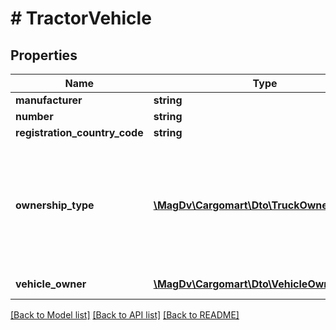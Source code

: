 # # TractorVehicle

## Properties

Name | Type | Description | Notes
------------ | ------------- | ------------- | -------------
**manufacturer** | **string** | Марка | [optional]
**number** | **string** | Гос.номер | [optional]
**registration_country_code** | **string** | Страна регистрации | [optional]
**ownership_type** | [**\MagDv\Cargomart\Dto\TruckOwnershipType**](TruckOwnershipType.md) | Тип владения (owned - Собственность, leasing - Лизинг, rent - Аренда, joint_property_spouses - Совместная собственность супругов, free_use - Безвозмездное пользование) | [optional]
**vehicle_owner** | [**\MagDv\Cargomart\Dto\VehicleOwner**](VehicleOwner.md) | Данные о владельце ТС | [optional]

[[Back to Model list]](../../README.md#models) [[Back to API list]](../../README.md#endpoints) [[Back to README]](../../README.md)
